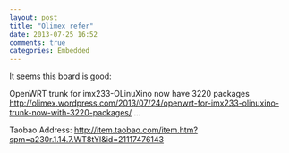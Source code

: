 ```yaml
---
layout: post
title: "Olimex refer"
date: 2013-07-25 16:52
comments: true
categories: Embedded
---
```

It seems this board is good:

OpenWRT trunk for imx233-OLinuXino now have 3220 packages http://olimex.wordpress.com/2013/07/24/openwrt-for-imx233-olinuxino-trunk-now-with-3220-packages/ …

Taobao Address:
http://item.taobao.com/item.htm?spm=a230r.1.14.7.WT8tYl&id=21117476143
